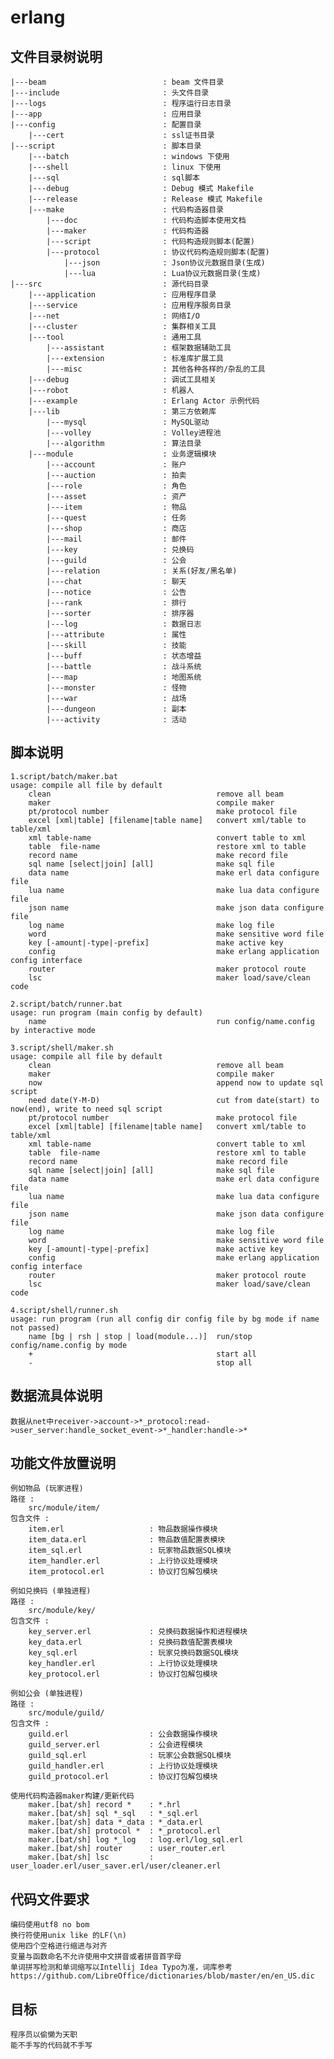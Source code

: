 # erlang

##  **文件目录树说明**
    |---beam                          : beam 文件目录  
    |---include                       : 头文件目录  
    |---logs                          : 程序运行日志目录  
    |---app                           : 应用目录  
    |---config                        : 配置目录  
        |---cert                      : ssl证书目录  
    |---script                        : 脚本目录  
        |---batch                     : windows 下使用  
        |---shell                     : linux 下使用  
        |---sql                       : sql脚本  
        |---debug                     : Debug 模式 Makefile  
        |---release                   : Release 模式 Makefile  
        |---make                      : 代码构造器目录  
            |---doc                   : 代码构造脚本使用文档  
            |---maker                 : 代码构造器  
            |---script                : 代码构造规则脚本(配置)  
            |---protocol              : 协议代码构造规则脚本(配置)  
                |---json              : Json协议元数据目录(生成)  
                |---lua               : Lua协议元数据目录(生成)  
    |---src                           : 源代码目录  
        |---application               : 应用程序目录  
        |---service                   : 应用程序服务目录  
        |---net                       : 网络I/O  
        |---cluster                   : 集群相关工具  
        |---tool                      : 通用工具  
            |---assistant             : 框架数据辅助工具  
            |---extension             : 标准库扩展工具  
            |---misc                  : 其他各种各样的/杂乱的工具  
        |---debug                     : 调试工具相关  
        |---robot                     : 机器人  
        |---example                   : Erlang Actor 示例代码  
        |---lib                       : 第三方依赖库  
            |---mysql                 : MySQL驱动  
            |---volley                : Volley进程池  
            |---algorithm             : 算法目录  
        |---module                    : 业务逻辑模块  
            |---account               : 账户  
            |---auction               : 拍卖  
            |---role                  : 角色  
            |---asset                 : 资产  
            |---item                  : 物品  
            |---quest                 : 任务  
            |---shop                  : 商店  
            |---mail                  : 邮件  
            |---key                   : 兑换码  
            |---guild                 : 公会  
            |---relation              : 关系(好友/黑名单)  
            |---chat                  : 聊天  
            |---notice                : 公告  
            |---rank                  : 排行  
            |---sorter                : 排序器  
            |---log                   : 数据日志  
            |---attribute             : 属性  
            |---skill                 : 技能  
            |---buff                  : 状态增益  
            |---battle                : 战斗系统  
            |---map                   : 地图系统  
            |---monster               : 怪物  
            |---war                   : 战场  
            |---dungeon               : 副本  
            |---activity              : 活动  


##  **脚本说明**
    1.script/batch/maker.bat  
    usage: compile all file by default  
        clean                                     remove all beam  
        maker                                     compile maker  
        pt/protocol number                        make protocol file  
        excel [xml|table] [filename|table name]   convert xml/table to table/xml  
        xml table-name                            convert table to xml  
        table  file-name                          restore xml to table  
        record name                               make record file  
        sql name [select|join] [all]              make sql file  
        data name                                 make erl data configure file  
        lua name                                  make lua data configure file  
        json name                                 make json data configure file  
        log name                                  make log file  
        word                                      make sensitive word file  
        key [-amount|-type|-prefix]               make active key  
        config                                    make erlang application config interface  
        router                                    maker protocol route  
        lsc                                       maker load/save/clean code  

    2.script/batch/runner.bat  
    usage: run program (main config by default)  
        name                                      run config/name.config by interactive mode  

    3.script/shell/maker.sh  
    usage: compile all file by default  
        clean                                     remove all beam  
        maker                                     compile maker  
        now                                       append now to update sql script  
        need date(Y-M-D)                          cut from date(start) to now(end), write to need sql script  
        pt/protocol number                        make protocol file  
        excel [xml|table] [filename|table name]   convert xml/table to table/xml  
        xml table-name                            convert table to xml  
        table  file-name                          restore xml to table  
        record name                               make record file  
        sql name [select|join] [all]              make sql file  
        data name                                 make erl data configure file  
        lua name                                  make lua data configure file  
        json name                                 make json data configure file  
        log name                                  make log file  
        word                                      make sensitive word file  
        key [-amount|-type|-prefix]               make active key  
        config                                    make erlang application config interface  
        router                                    maker protocol route  
        lsc                                       maker load/save/clean code  

    4.script/shell/runner.sh  
    usage: run program (run all config dir config file by bg mode if name not passed)  
        name [bg | rsh | stop | load(module...)]  run/stop config/name.config by mode  
        +                                         start all  
        -                                         stop all  

##  **数据流具体说明**
    数据从net中receiver->account->*_protocol:read->user_server:handle_socket_event->*_handler:handle->*

##  **功能文件放置说明**
    例如物品 (玩家进程)  
    路径 :
        src/module/item/  
    包含文件 :
        item.erl                   : 物品数据操作模块  
        item_data.erl              : 物品数值配置表模块  
        item_sql.erl               : 玩家物品数据SQL模块  
        item_handler.erl           : 上行协议处理模块  
        item_protocol.erl          : 协议打包解包模块  

    例如兑换码 (单独进程)
    路径 :
        src/module/key/
    包含文件 :
        key_server.erl             : 兑换码数据操作和进程模块  
        key_data.erl               : 兑换码数值配置表模块  
        key_sql.erl                : 玩家兑换码数据SQL模块  
        key_handler.erl            : 上行协议处理模块
        key_protocol.erl           : 协议打包解包模块  

    例如公会 (单独进程)  
    路径 :  
        src/module/guild/  
    包含文件 :  
        guild.erl                  : 公会数据操作模块  
        guild_server.erl           : 公会进程模块  
        guild_sql.erl              : 玩家公会数据SQL模块  
        guild_handler.erl          : 上行协议处理模块  
        guild_protocol.erl         : 协议打包解包模块  

    使用代码构造器maker构建/更新代码  
        maker.[bat/sh] record *    : *.hrl  
        maker.[bat/sh] sql *_sql   : *_sql.erl  
        maker.[bat/sh] data *_data : *_data.erl  
        maker.[bat/sh] protocol *  : *_protocol.erl  
        maker.[bat/sh] log *_log   : log.erl/log_sql.erl  
        maker.[bat/sh] router      : user_router.erl  
        maker.[bat/sh] lsc         : user_loader.erl/user_saver.erl/user/cleaner.erl  


##  **代码文件要求**
    编码使用utf8 no bom  
    换行符使用unix like 的LF(\n)  
    使用四个空格进行缩进与对齐  
    变量与函数命名不允许使用中文拼音或者拼音首字母  
    单词拼写检测和单词缩写以Intellij Idea Typo为准，词库参考https://github.com/LibreOffice/dictionaries/blob/master/en/en_US.dic  


##  **目标**
    程序员以偷懒为天职  
    能不手写的代码就不手写  

